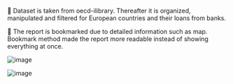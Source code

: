 :floppy_disk: Dataset is taken from oecd-ilibrary. Thereafter it is organized, manipulated and filtered for European countries and their loans from banks.

:bookmark: The report is bookmarked due to detailed information such as map. Bookmark method made the report more readable instead of showing everything at once.



![image](https://user-images.githubusercontent.com/71988270/194333951-45535fc0-9510-4d54-ab6a-0ff022cf7bdb.png)

![image](https://user-images.githubusercontent.com/71988270/194334060-19aea652-e40e-4cb4-8c4f-93e66418a1cb.png)
